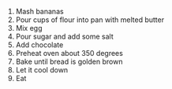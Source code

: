 1. Mash bananas
2. Pour cups of flour into pan with melted butter
3. Mix egg
4. Pour sugar and add some salt
5. Add chocolate
6. Preheat oven about 350 degrees
7. Bake until bread is golden brown
8. Let it cool down
9. Eat